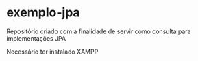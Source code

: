 # exemplo-jpa
Repositório criado com a finalidade de servir como consulta para implementações JPA

Necessário ter instalado XAMPP
